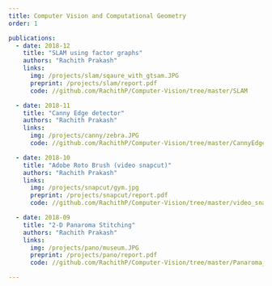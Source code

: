 ```yaml
---
title: Computer Vision and Computational Geometry
order: 1

publications:
  - date: 2018-12
    title: "SLAM using factor graphs"
    authors: "Rachith Prakash"
    links:
      img: /projects/slam/sqaure_with_gtsam.JPG
      preprint: /projects/slam/report.pdf
      code: //github.com/RachithP/Computer-Vision/tree/master/SLAM

  - date: 2018-11
    title: "Canny Edge detector"
    authors: "Rachith Prakash"
    links:
      img: /projects/canny/zebra.JPG
      code: //github.com/RachithP/Computer-Vision/tree/master/CannyEdgeDetector

  - date: 2018-10
    title: "Adobe Roto Brush (video snapcut)"
    authors: "Rachith Prakash"
    links:
      img: /projects/snapcut/gym.jpg
      preprint: /projects/snapcut/report.pdf
      code: //github.com/RachithP/Computer-Vision/tree/master/video_snapcut

  - date: 2018-09
    title: "2-D Panaroma Stitching"
    authors: "Rachith Prakash"
    links:
      img: /projects/pano/museum.JPG
      preprint: /projects/pano/report.pdf
      code: //github.com/RachithP/Computer-Vision/tree/master/Panaroma_Stitching

---
```

